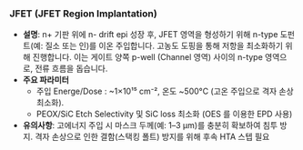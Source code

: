### JFET (JFET Region Implantation)

- **설명**: n+ 기판 위에 n- drift epi 성장 후, JFET 영역을 형성하기 위해 n-type 도펀트(예: 질소 또는 인)를 이온 주입합니다. 고농도 도핑을 통해 저항을 최소화하기 위해 진행합니다. 이는 게이트 양쪽 p-well (Channel 영역) 사이의 n-type 영역으로, 전류 흐름을 돕습니다.
- **주요 파라미터**
	- 주입 Energe/Dose :  ~1×10¹⁵ cm⁻², 온도 ~500°C (고온 주입으로 격자 손상 최소화).
	- PEOX/SiC Etch Selectivity 및 SiC loss 최소화 (OES 를 이용한 EPD 사용)
- **유의사항**: 고에너지 주입 시 마스크 두께(예: 1–3 µm)를 충분히 확보하여 침투 방지. 격자 손상으로 인한 결함(스택킹 폴트) 방지를 위해 후속 HTA 스텝 필요